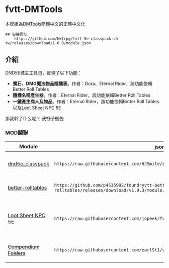 # fvtt-DMTools

本模組為[DMTools簡體中文](https://github.com/feederze/DMTools)的正體中文化

```
## 安裝網址
    https://github.com/hktrpg/fvtt-5e-classpack-zh-tw/releases/download/1.0.0/module.json
```

## 介紹

DND5E城主工具包，實現了以下功能：
- **寶石、DMG魔法物品隨機表**。作者：Dora、Eternal Rider，該功能依賴Better Roll Tables
- **隨機名稱產生器**。作者：Eternal Rider，該功能依賴Better Roll Tables
- **一鍵產生商人及物品**。作者：Eternal Rider，該功能依賴Better Roll Tables 以及Loot Sheet NPC 5E

那我幹了什么呢？ <strike>我打了個包</strike>

### MOD關聯
|Module|json鏈接|備註
|-|-|-|
|[dnd5e_classpack](https://github.com/HJSmile/classpack)|```https://raw.githubusercontent.com/HJSmile/classpack/master/dnd5e_classpack/module.json```|爹！沒了你我可怎麼活啊！|
|[better-rolltables](https://github.com/p4535992/foundryvtt-better-rolltables)|```https://github.com/p4535992/foundryvtt-better-rolltables/releases/download/v1.9.3/module.json```|BRT已經更新支援v11|
|[Loot Sheet NPC 5E](https://github.com/jopeek/fvtt-loot-sheet-npc-5e)|```https://raw.githubusercontent.com/jopeek/fvtt-loot-sheet-npc-5e/master/module.json```|大夥兒都跑去用[itemPiles](https://github.com/fantasycalendar/FoundryVTT-ItemPiles)了誰還用你啊|
|[~~Compendium Folders~~](https://github.com/earlSt1/vtt-compendium-folders)|```https://raw.githubusercontent.com/earlSt1/vtt-compendium-folders/master/module.json```|V11已經不需要它啦|
